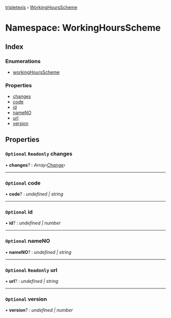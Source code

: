 [tripletexjs](../README.md) › [WorkingHoursScheme](workinghoursscheme.md)

# Namespace: WorkingHoursScheme

## Index

### Enumerations

* [workingHoursScheme](../enums/workinghoursscheme.workinghoursscheme-1.md)

### Properties

* [changes](workinghoursscheme.md#optional-readonly-changes)
* [code](workinghoursscheme.md#optional-code)
* [id](workinghoursscheme.md#optional-id)
* [nameNO](workinghoursscheme.md#optional-nameno)
* [url](workinghoursscheme.md#optional-readonly-url)
* [version](workinghoursscheme.md#optional-version)

## Properties

### `Optional` `Readonly` changes

• **changes**? : *Array‹[Change](change.md)›*

___

### `Optional` code

• **code**? : *undefined | string*

___

### `Optional` id

• **id**? : *undefined | number*

___

### `Optional` nameNO

• **nameNO**? : *undefined | string*

___

### `Optional` `Readonly` url

• **url**? : *undefined | string*

___

### `Optional` version

• **version**? : *undefined | number*
